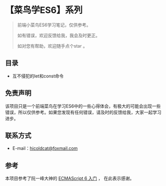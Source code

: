 【菜鸟学ES6】系列
=================

> 前端小菜鸟ES6学习笔记，仅供参考。
>
> 如有错误，欢迎反馈给我，我会及时更正。
>
> 如对您有帮助，欢迎随手点个star 。

目录
----

-	互不侵犯的let和const命令

免责声明
--------

该项目只是一个前端菜鸟在学习ES6中的一些心得体会，有极大的可能会出现一些错误，所以仅供参考。如果您发现有任何错误，请及时的反馈给我，大家一起学习进步。

联系方式
--------

-	E-mail：hicoldcat@foxmail.com

参考
----

本项目参考了阮一峰大神的 [ECMAScript 6 入门](http://es6.ruanyifeng.com/) ， 在此表示感谢。
